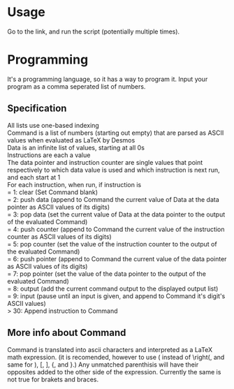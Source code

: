 # Usage
Go to the link, and run the script (potentially multiple times).
# Programming
It's a programming language, so it has a way to program it. Input your program as a comma seperated list of numbers.
## Specification
All lists use one-based indexing  
Command is a list of numbers (starting out empty) that are parsed as ASCII values when evaluated as LaTeX by Desmos  
Data is an infinite list of values, starting at all 0s  
Instructions are each a value  
The data pointer and instruction counter are single values that point respectively to which data value is used and which instruction is next run, and each start at 1  
For each instruction, when run, if instruction is  
= 1: clear (Set Command blank)  
= 2: push data (append to Command the current value of Data at the data pointer as ASCII values of its digits)  
= 3: pop data (set the current value of Data at the data pointer to the output of the evaluated Command)  
= 4: push counter (append to Command the current value of the instruction counter as ASCII values of its digits)  
= 5: pop counter (set the value of the instruction counter to the output of the evaluated Command)  
= 6: push pointer (append to Command the current value of the data pointer as ASCII values of its digits)  
= 7: pop pointer (set the value of the data pointer to the output of the evaluated Command)  
= 8: output (add the current command output to the displayed output list)  
= 9: input (pause until an input is given, and append to Command it's digit's ASCII values)  
\> 30: Append instruction to Command  
## More info about Command
Command is translated into ascii characters and interpreted as a LaTeX math expression. (it is recomended, however to use ( instead of \right(, and same for ), [, ], {, and }.)
Any unmatched parenthisis will have their opposites added to the other side of the expression. Currently the same is not true for brakets and braces.
